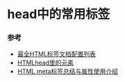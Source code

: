 # head中的常用标签

### 参考

* [最全HTML<head>标签文档配置列表](http://f2ex.cn/html-head-cheat-sheet/)
* [HTMLhead里的元素](https://www.w3cplus.com/html/a-collection-of-html-head-elements.html)
* [HTML meta标签总结与属性使用介绍](https://segmentfault.com/a/1190000004279791)